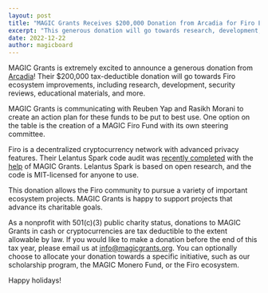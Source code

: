 ```yaml
---
layout: post
title: "MAGIC Grants Receives $200,000 Donation from Arcadia for Firo Ecosystem"
excerpt: "This generous donation will go towards research, development, security reviews, and more in the Firo ecosystem"
date: 2022-12-22
author: magicboard
---
```


MAGIC Grants is extremely excited to announce a generous donation from [Arcadia](https://arcadia.agency)! Their $200,000 tax-deductible donation will go towards Firo ecosystem improvements, including research, development, security reviews, educational materials, and more.

MAGIC Grants is communicating with Reuben Yap and Rasikh Morani to create an action plan for these funds to be put to best use. One option on the table is the creation of a MAGIC Firo Fund with its own steering committee.

Firo is a decentralized cryptocurrency network with advanced privacy features. Their Lelantus Spark code audit was [recently completed](https://firo.org/2022/12/20/lelantus-spark-code-audit-completed.html) with the [help](https://magicgrants.org/MAGIC-Grants-Saves-Firo-Community-8000-Lelantus-Spark-Audit/) of MAGIC Grants. Lelantus Spark is based on open research, and the code is MIT-licensed for anyone to use.

This donation allows the Firo community to pursue a variety of important ecosystem projects. MAGIC Grants is happy to support projects that advance its charitable goals.

As a nonprofit with 501(c)(3) public charity status, donations to MAGIC Grants in cash or cryptocurrencies are tax deductible to the extent allowable by law. If you would like to make a donation before the end of this tax year, please email us at [info@magicgrants.org](mailto:info@magicgrants.org). You can optionally choose to allocate your donation towards a specific initiative, such as our scholarship program, the MAGIC Monero Fund, or the Firo ecosystem.

Happy holidays!
